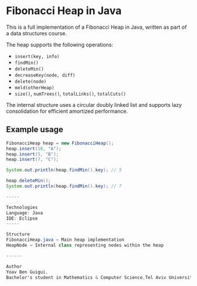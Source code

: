 # Fibonacci Heap in Java

This is a full implementation of a Fibonacci Heap in Java, written as part of a data structures course.

The heap supports the following operations:

- `insert(key, info)`
- `findMin()`
- `deleteMin()`
- `decreaseKey(node, diff)`
- `delete(node)`
- `meld(otherHeap)`
- `size()`, `numTrees()`, `totalLinks()`, `totalCuts()`

The internal structure uses a circular doubly linked list and supports lazy consolidation for efficient amortized performance.

## Example usage

```java
FibonacciHeap heap = new FibonacciHeap();
heap.insert(10, "A");
heap.insert(5, "B");
heap.insert(7, "C");

System.out.println(heap.findMin().key); // 5

heap.deleteMin();
System.out.println(heap.findMin().key); // 7

-----

Technologies
Language: Java
IDE: Eclipse
-----

Structure
FibonacciHeap.java – Main heap implementation
HeapNode – Internal class representing nodes within the heap

------

Author
Yoav Ben Guigui,
Bachelor's student in Mathematics & Computer Science,Tel Aviv University

